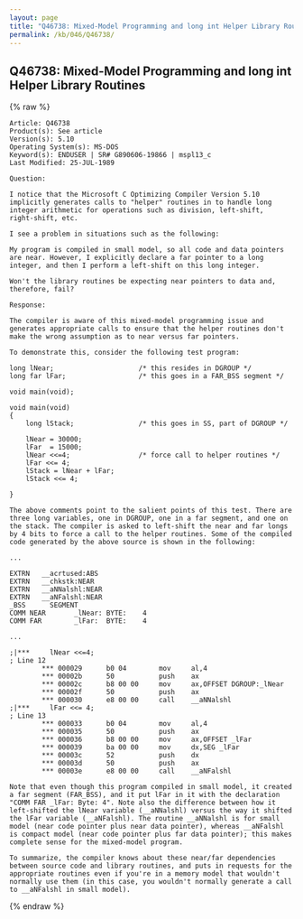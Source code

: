```yaml
---
layout: page
title: "Q46738: Mixed-Model Programming and long int Helper Library Routines"
permalink: /kb/046/Q46738/
---
```


## Q46738: Mixed-Model Programming and long int Helper Library Routines

{% raw %}

	Article: Q46738
	Product(s): See article
	Version(s): 5.10
	Operating System(s): MS-DOS
	Keyword(s): ENDUSER | SR# G890606-19866 | mspl13_c
	Last Modified: 25-JUL-1989
	
	Question:
	
	I notice that the Microsoft C Optimizing Compiler Version 5.10
	implicitly generates calls to "helper" routines in to handle long
	integer arithmetic for operations such as division, left-shift,
	right-shift, etc.
	
	I see a problem in situations such as the following:
	
	My program is compiled in small model, so all code and data pointers
	are near. However, I explicitly declare a far pointer to a long
	integer, and then I perform a left-shift on this long integer.
	
	Won't the library routines be expecting near pointers to data and,
	therefore, fail?
	
	Response:
	
	The compiler is aware of this mixed-model programming issue and
	generates appropriate calls to ensure that the helper routines don't
	make the wrong assumption as to near versus far pointers.
	
	To demonstrate this, consider the following test program:
	
	long lNear;                     /* this resides in DGROUP */
	long far lFar;                  /* this goes in a FAR_BSS segment */
	
	void main(void);
	
	void main(void)
	{
	    long lStack;                /* this goes in SS, part of DGROUP */
	
	    lNear = 30000;
	    lFar  = 15000;
	    lNear <<=4;                 /* force call to helper routines */
	    lFar <<= 4;
	    lStack = lNear + lFar;
	    lStack <<= 4;
	
	}
	
	The above comments point to the salient points of this test. There are
	three long variables, one in DGROUP, one in a far segment, and one on
	the stack. The compiler is asked to left-shift the near and far longs
	by 4 bits to force a call to the helper routines. Some of the compiled
	code generated by the above source is shown in the following:
	
	...
	
	EXTRN   __acrtused:ABS
	EXTRN   __chkstk:NEAR
	EXTRN   __aNNalshl:NEAR
	EXTRN   __aNFalshl:NEAR
	_BSS      SEGMENT
	COMM NEAR       _lNear: BYTE:    4
	COMM FAR        _lFar:  BYTE:    4
	
	...
	
	;|***     lNear <<=4;
	; Line 12
	        *** 000029      b0 04        mov     al,4
	        *** 00002b      50           push    ax
	        *** 00002c      b8 00 00     mov     ax,OFFSET DGROUP:_lNear
	        *** 00002f      50           push    ax
	        *** 000030      e8 00 00     call    __aNNalshl
	;|***     lFar <<= 4;
	; Line 13
	        *** 000033      b0 04        mov     al,4
	        *** 000035      50           push    ax
	        *** 000036      b8 00 00     mov     ax,OFFSET _lFar
	        *** 000039      ba 00 00     mov     dx,SEG _lFar
	        *** 00003c      52           push    dx
	        *** 00003d      50           push    ax
	        *** 00003e      e8 00 00     call    __aNFalshl
	
	Note that even though this program compiled in small model, it created
	a far segment (FAR_BSS), and it put lFar in it with the declaration
	"COMM FAR _lFar: Byte: 4". Note also the difference between how it
	left-shifted the lNear variable (__aNNalshl) versus the way it shifted
	the lFar variable (__aNFalshl). The routine __aNNalshl is for small
	model (near code pointer plus near data pointer), whereas __aNFalshl
	is compact model (near code pointer plus far data pointer); this makes
	complete sense for the mixed-model program.
	
	To summarize, the compiler knows about these near/far dependencies
	between source code and library routines, and puts in requests for the
	appropriate routines even if you're in a memory model that wouldn't
	normally use them (in this case, you wouldn't normally generate a call
	to __aNFalshl in small model).

{% endraw %}
